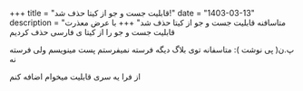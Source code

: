 +++
title = "قابلیت جست و جو از کیتا حذف شد!"
date = "1403-03-13"
description = "متاسافنه قابلیت جست و جو از کیتا حذف شد"
+++
با عرض معذرت قابلیت جست و جو را از کیتا ی فارسی حذف کردیم

پ.ن( پی نوشت ): متاسفانه توی بلاگ دیگه فرسته نمیفرستم پست مینویسم ولی فرسته نه

از فرا یه سری قابلیت میخوام اضافه کنم
